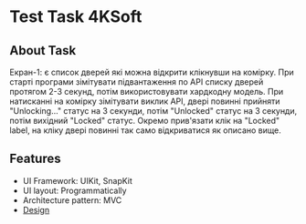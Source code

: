 # Test Task 4KSoft

## About Task
Екран-1: є список дверей які можна відкрити клікнувши на комірку.
При старті програми зімітувати підвантаження по API списку дверей протягом 2-3 секунд, потім використовувати хардкодну модель.
При натисканні на комірку зімітувати виклик API, двері повинні прийняти "Unlocking..." статус на 3 секунди, потім "Unlocked" статус на 3 секунди, потім вихідний "Locked" статус.
Окремо прив'язати клік на "Locked" label, на кліку двері повинні так само відкриватися як описано вище.
## Features
- UI Framework: UIKit, SnapKit
- UI layout: Programmatically
- Architecture pattern: MVC
- [Design](https://www.figma.com/file/J3y4OhL1wMI3VTTrcNG5nT/Test-project?node-id=325%3A786)
